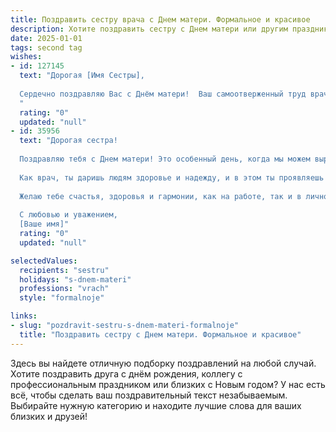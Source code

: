 ```yaml
---
title: Поздравить сестру врача с Днем матери. Формальное и красивое
description: Хотите поздравить сестру с Днем матери или другим праздником? Наш ИИ создаст незабываемое поздравление, а вы обязательно выделитесь среди других.  
date: 2025-01-01
tags: second tag
wishes:
- id: 127145
  text: "Дорогая [Имя Сестры],
  
  Сердечно поздравляю Вас с Днём матери!  Ваш самоотверженный труд врача и забота о пациентах достойны глубокого уважения.  Желаю Вам крепкого здоровья, неиссякаемой энергии, душевного спокойствия и благополучия. Пусть Ваша жизнь будет наполнена радостью, любовью и счастьем, а каждый день приносит новые достижения и приятные моменты. С праздником!
  "
  rating: "0"
  updated: "null"
- id: 35956
  text: "Дорогая сестра!
  
  Поздравляю тебя с Днем матери! Это особенный день, когда мы можем выразить нашу любовь и благодарность самым важным женщинам в нашей жизни. Твоя забота, мудрость и непревзойденное терпение вдохновляют нас каждый день.
  
  Как врач, ты даришь людям здоровье и надежду, и в этом ты проявляешь свои лучшие качества – compassion, профессионализм и человечность. Твоя работа требует больших усилий и самоотдачи, и я горжусь тем, что у меня есть такая сестра, посвятившая свою жизнь служению другим.
  
  Желаю тебе счастья, здоровья и гармонии, как на работе, так и в личной жизни. Пусть каждый день приносит радость, а рядом будут любящие и поддерживающие тебя люди.
  
  С любовью и уважением,
  [Ваше имя]"
  rating: "0"
  updated: "null"

selectedValues:
  recipients: "sestru"
  holidays: "s-dnem-materi"
  professions: "vrach"
  style: "formalnoje"

links:
- slug: "pozdravit-sestru-s-dnem-materi-formalnoje"
  title: "Поздравить сестру с Днем матери. Формальное и красивое"
---
```


Здесь вы найдете отличную подборку поздравлений на любой случай.
Хотите поздравить друга с днём рождения, коллегу с профессиональным праздником или близких с Новым годом? У нас есть всё, чтобы сделать ваш поздравительный текст незабываемым. Выбирайте нужную категорию и находите лучшие слова для ваших близких и друзей!
